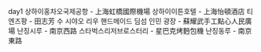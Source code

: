 day1
상하이홍차오국제공항 - 上海虹橋國際機場
상하이이튼호텔 - 上海怡頓酒店
티엔즈팡 - 田志芳
수 시야오 리우 핸드메이드 딤섬 인민 광장 - 蘇耀武手工點心人民廣場
난징시루 - 南京西路
스타벅스리저브로스터리 - 星巴克烤麪包機
난징동루 - 南京東路